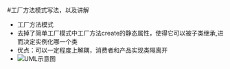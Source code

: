 #工厂方法模式写法，以及讲解

- 工厂方法模式
- 去掉了简单工厂模式中工厂方法create的静态属性，使得它可以被子类继承,进而决定实例化哪一个类
- 优点：可以一定程度上解耦，消费者和产品实现类隔离开
- ![UML示意图](https://github.com/pigzhuzhu55/Design/blob/master/src/example/factory/method/11.png?raw=true)
